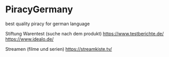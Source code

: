 # PiracyGermany
best quality piracy for german language


Stiftung Warentest (suche nach dem produkt)
https://www.testberichte.de/
https://www.idealo.de/


Streamen (filme und serien)
https://streamkiste.tv/





